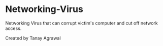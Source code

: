 # Networking-Virus
Networking Virus that can corrupt victim's computer and cut off network access.


Created by Tanay Agrawal
